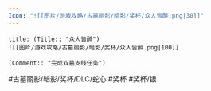 ```yaml
---
Icon: "![[图片/游戏攻略/古墓丽影/暗影/奖杯/众人皆醉.png|30]]"
---
```

```ad-common-silver-trophy
title: (Title:: "众人皆醉")
![[图片/游戏攻略/古墓丽影/暗影/奖杯/众人皆醉.png|100]]

(Comment:: "完成双墓支线任务")
```

#古墓丽影/暗影/奖杯/DLC/蛇心 #奖杯 #奖杯/银
